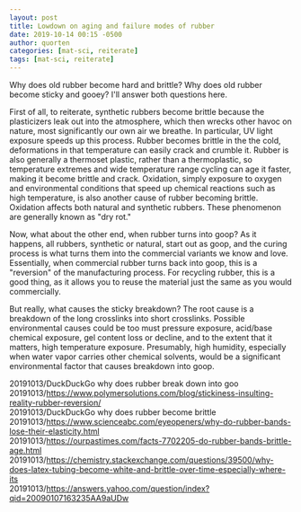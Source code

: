 ```yaml
---
layout: post
title: Lowdown on aging and failure modes of rubber
date: 2019-10-14 00:15 -0500
author: quorten
categories: [mat-sci, reiterate]
tags: [mat-sci, reiterate]
---
```


Why does old rubber become hard and brittle?  Why does old rubber
become sticky and gooey?  I'll answer both questions here.

First of all, to reiterate, synthetic rubbers become brittle because
the plasticizers leak out into the atmosphere, which then wrecks other
havoc on nature, most significantly our own air we breathe.  In
particular, UV light exposure speeds up this process.  Rubber becomes
brittle in the the cold, deformations in that temperature can easily
crack and crumble it.  Rubber is also generally a thermoset plastic,
rather than a thermoplastic, so temperature extremes and wide
temperature range cycling can age it faster, making it become brittle
and crack.  Oxidation, simply exposure to oxygen and environmental
conditions that speed up chemical reactions such as high temperature,
is also another cause of rubber becoming brittle.  Oxidation affects
both natural and synthetic rubbers.  These phenomenon are generally
known as "dry rot."

Now, what about the other end, when rubber turns into goop?  As it
happens, all rubbers, synthetic or natural, start out as goop, and the
curing process is what turns them into the commercial variants we know
and love.  Essentially, when commercial rubber turns back into goop,
this is a "reversion" of the manufacturing process.  For recycling
rubber, this is a good thing, as it allows you to reuse the material
just the same as you would commercially.

But really, what causes the sticky breakdown?  The root cause is a
breakdown of the long crosslinks into short crosslinks.  Possible
environmental causes could be too must pressure exposure, acid/base
chemical exposure, gel content loss or decline, and to the extent that
it matters, high temperature exposure.  Presumably, high humidity,
especially when water vapor carries other chemical solvents, would be
a significant environmental factor that causes breakdown into goop.

20191013/DuckDuckGo why does rubber break down into goo  
20191013/https://www.polymersolutions.com/blog/stickiness-insulting-reality-rubber-reversion/  
20191013/DuckDuckGo why does rubber become brittle  
20191013/https://www.scienceabc.com/eyeopeners/why-do-rubber-bands-lose-their-elasticity.html  
20191013/https://ourpastimes.com/facts-7702205-do-rubber-bands-brittle-age.html  
20191013/https://chemistry.stackexchange.com/questions/39500/why-does-latex-tubing-become-white-and-brittle-over-time-especially-where-its  
20191013/https://answers.yahoo.com/question/index?qid=20090107163235AA9aUDw
